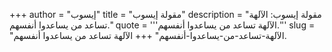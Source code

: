 +++
author = "إيسوب"
title = "مقولة إيسوب"
description = "مقولة إيسوب: الآلهة تساعد من يساعدوا أنفسهم."
quote = '''الآلهة تساعد من يساعدوا أنفسهم.''' 
slug = "الآلهة-تساعد-من-يساعدوا-أنفسهم"
+++
الآلهة تساعد من يساعدوا أنفسهم.
